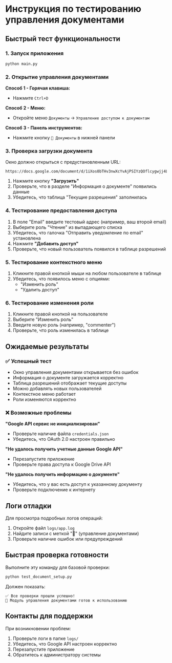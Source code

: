 # Инструкция по тестированию управления документами

## Быстрый тест функциональности

### 1. Запуск приложения
```bash
python main.py
```

### 2. Открытие управления документами

**Способ 1 - Горячая клавиша:**
- Нажмите `Ctrl+D`

**Способ 2 - Меню:**
- Откройте меню `Документы` → `Управление доступом к документам`

**Способ 3 - Панель инструментов:**
- Нажмите кнопку `📄 Документы` в нижней панели

### 3. Проверка загрузки документа

Окно должно открыться с предустановленным URL:
```
https://docs.google.com/document/d/1iXos0bTHv3nwXcYvAjPSIYzQOflcygwjj4LKD5Rftdk/edit
```

1. Нажмите кнопку **"Загрузить"**
2. Проверьте, что в разделе "Информация о документе" появились данные
3. Убедитесь, что таблица "Текущие разрешения" заполнилась

### 4. Тестирование предоставления доступа

1. В поле "Email" введите тестовый адрес (например, ваш второй email)
2. Выберите роль "Чтение" из выпадающего списка
3. Убедитесь, что галочка "Отправить уведомление по email" установлена
4. Нажмите **"Добавить доступ"**
5. Проверьте, что новый пользователь появился в таблице разрешений

### 5. Тестирование контекстного меню

1. Кликните правой кнопкой мыши на любом пользователе в таблице
2. Убедитесь, что появилось меню с опциями:
   - "Изменить роль"
   - "Удалить доступ"

### 6. Тестирование изменения роли

1. Кликните правой кнопкой на пользователе
2. Выберите "Изменить роль"
3. Введите новую роль (например, "commenter")
4. Проверьте, что роль изменилась в таблице

## Ожидаемые результаты

### ✅ Успешный тест
- Окно управления документами открывается без ошибок
- Информация о документе загружается корректно
- Таблица разрешений отображает текущие доступы
- Можно добавлять новых пользователей
- Контекстное меню работает
- Роли изменяются корректно

### ❌ Возможные проблемы

**"Google API сервис не инициализирован"**
- Проверьте наличие файла `credentials.json`
- Убедитесь, что OAuth 2.0 настроен правильно

**"Не удалось получить учетные данные Google API"**
- Перезапустите приложение
- Проверьте права доступа к Google Drive API

**"Не удалось получить информацию о документе"**
- Убедитесь, что у вас есть доступ к указанному документу
- Проверьте подключение к интернету

## Логи отладки

Для просмотра подробных логов операций:
1. Откройте файл `logs/app.log`
2. Найдите записи с меткой "📄" (управление документами)
3. Проверьте наличие ошибок или предупреждений

## Быстрая проверка готовности

Выполните эту команду для базовой проверки:
```bash
python test_document_setup.py
```

Должен показать:
```
✅ Все проверки прошли успешно!
📄 Модуль управления документами готов к использованию
```

## Контакты для поддержки

При возникновении проблем:
1. Проверьте логи в папке `logs/`
2. Убедитесь, что Google API настроен корректно
3. Перезапустите приложение
4. Обратитесь к администратору системы
